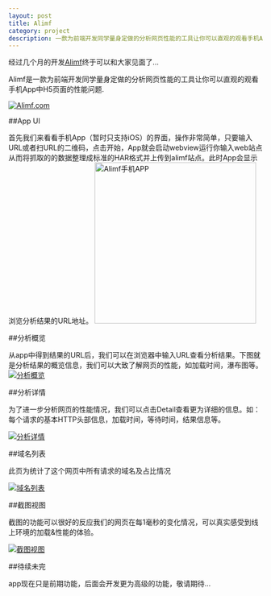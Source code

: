 ```yaml
---
layout: post
title: Alimf
category: project
description: 一款为前端开发同学量身定做的分析网页性能的工具让你可以直观的观看手机App中H5页面的性能问题.
---
```


经过几个月的开发[Alimf][Alimf]终于可以和大家见面了...

Alimf是一款为前端开发同学量身定做的分析网页性能的工具让你可以直观的观看手机App中H5页面的性能问题.

<a href="https://alimf.com" title="Alimf.com" target="_blank"><img src="http://gtms03.alicdn.com/tps/i3/TB1nn_RGFXXXXaXXFXX.kkLVXXX-1200-682.jpg" alt="Alimf.com"></a>

##App UI

首先我们来看看手机App（暂时只支持iOS）的界面，操作非常简单，只要输入URL或者扫URL的二维码，点击开始，App就会启动webview运行你输入web站点从而将抓取的的数据整理成标准的HAR格式并上传到alimf站点。此时App会显示浏览分析结果的URL地址。
<a href="https://alimf.com" title="Alimf手机APP" target="_blank"><img width="320px" src="http://gtms03.alicdn.com/tps/i3/TB1YpnPGFXXXXXiXVXXLIffVVXX-640-1136.png" alt="Alimf手机APP"></a>

##分析概览

从app中得到结果的URL后，我们可以在浏览器中输入URL查看分析结果。下图就是分析结果的概览信息，我们可以大致了解网页的性能，如加载时间，瀑布图等。
<a href="https://alimf.com" title="分析概览" target="_blank"><img src="http://gtms01.alicdn.com/tps/i1/TB16C_MGFXXXXaOXVXXdk9_0XXX-2360-4172.png" alt="分析概览"></a>


##分析详情

为了进一步分析网页的性能情况，我们可以点击Detail查看更为详细的信息。如：每个请求的基本HTTP头部信息，加载时间，等待时间，结果信息等。

<a href="https://alimf.com" title="分析详情" target="_blank"><img src="http://gtms03.alicdn.com/tps/i3/TB19CfPGFXXXXbNXFXXT.uZQXXX-2360-12440.png" alt="分析详情"></a>


##域名列表

此页为统计了这个网页中所有请求的域名及占比情况

<a href="https://alimf.com" title="域名列表" target="_blank"><img src="http://gtms04.alicdn.com/tps/i4/TB1IdHVGFXXXXbbXXXXEww00XXX-2360-5426.png" alt="域名列表"></a>


##截图视图

截图的功能可以很好的反应我们的网页在每1毫秒的变化情况，可以真实感受到线上环境的加载&性能的体验。

<a href="https://alimf.com" title="截图视图" target="_blank"><img src="/http://gtms02.alicdn.com/tps/i2/TB1iHbLGFXXXXc8XVXX96fOZVXX-2360-1604.png" alt="截图视图"></a>

##待续未完

app现在只是前期功能，后面会开发更为高级的功能，敬请期待...




[Alimf]:    https://alimf.com  "Alimf"
